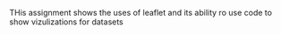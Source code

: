 THis assignment shows the uses of leaflet and its ability ro use code to show vizulizations for datasets
